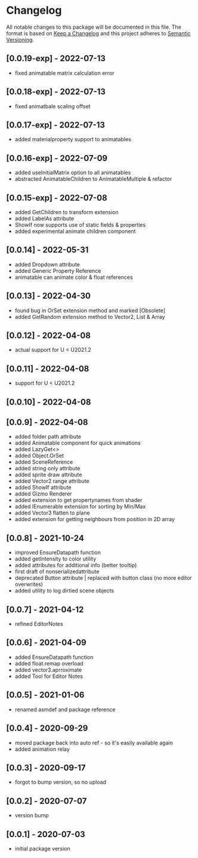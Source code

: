 # Changelog
All notable changes to this package will be documented in this file.
The format is based on [Keep a Changelog](http://keepachangelog.com/en/1.0.0/) and this project adheres to [Semantic Versioning](http://semver.org/spec/v2.0.0.html).

## [0.0.19-exp] - 2022-07-13
- fixed animatable matrix calculation error

## [0.0.18-exp] - 2022-07-13
- fixed animatbale scaling offset

## [0.0.17-exp] - 2022-07-13
- added materialproperty support to animatables

## [0.0.16-exp] - 2022-07-09
- added useInitialMatrix option to all animatables
- abstracted AnimatableChildren to AnimatableMultiple & refactor

## [0.0.15-exp] - 2022-07-08
- added GetChildren to transform extension
- added LabelAs attribute
- ShowIf now supports use of static fields & properties
- added experimental animate children component

## [0.0.14] - 2022-05-31
- added Dropdown attribute
- added Generic Property Reference
- animatable can animate color & float references

## [0.0.13] - 2022-04-30
- found bug in OrSet extension method and marked [Obsolete]
- added GetRandom extension method to Vector2, List & Array

## [0.0.12] - 2022-04-08
- actual support for U < U2021.2

## [0.0.11] - 2022-04-08
- support for U < U2021.2

## [0.0.10] - 2022-04-08

## [0.0.9] - 2022-04-08
- added folder path attribute
- added Animatable component for quick animations
- added LazyGet<>
- added Object.OrSet
- added SceneReference
- added string only attribute
- added sprite draw attribute
- added Vector2 range attribute
- added ShowIf attribute
- added Gizmo Renderer
- added extension to get propertynames from shader
- added IEnumerable extension for sorting by Min/Max
- added Vector3 flatten to plane
- added extension for getting neighbours from position in 2D array

## [0.0.8] - 2021-10-24
- improved EnsureDatapath function
- added getIntensity to color utility
- added attributes for additional info (better tooltip)
- first draft of nonserializedattribute
- deprecated Button attribute | replaced with button class (no more editor overwrites)
- added utility to log dirtied scene objects

## [0.0.7] - 2021-04-12
- refined EditorNotes

## [0.0.6] - 2021-04-09
- added EnsureDatapath function
- added float.remap overload
- added vector3.aprroximate
- added Tool for Editor Notes

## [0.0.5] - 2021-01-06
- renamed asmdef and package reference

## [0.0.4] - 2020-09-29
- moved package back into auto ref - so it's easily available again
- added animation relay

## [0.0.3] - 2020-09-17
- forgot to bump version, so no upload

## [0.0.2] - 2020-07-07
- version bump

## [0.0.1] - 2020-07-03
- initial package version